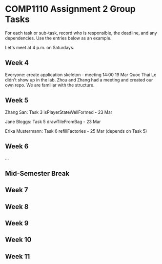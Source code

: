 # COMP1110 Assignment 2 Group Tasks


For each task or sub-task, record who is responsible, the deadline, and any dependencies.
Use the entries below as an example.

Let's meet at 4 p.m. on Saturdays.

## Week 4

Everyone: create application skeleton - meeting 14:00 19 Mar
Quoc Thai Le didn't show up in the lab. Zhou and Zhang had a meeting and created our own repo. We are familiar with the structure.

## Week 5

Zhang San: Task 3 isPlayerStateWellFormed - 23 Mar

Jane Bloggs: Task 5 drawTileFromBag - 23 Mar

Erika Mustermann: Task 6 refillFactories - 25 Mar (depends on Task 5)

## Week 6

...

## Mid-Semester Break

## Week 7

## Week 8

## Week 9

## Week 10

## Week 11
